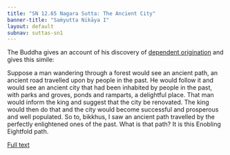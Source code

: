 ```yaml
---
title: "SN 12.65 Nagara Sutta: The Ancient City"
banner-title: "Saṁyutta Nikāya I" 
layout: default 
subnav: suttas-sn1
---
```


The Buddha gives an account of his discovery of [dependent origination](/pages/suttas/sn/165-ps.html) and gives this simile:


Suppose a man wandering through a forest would see an ancient path, an ancient road travelled upon by people in the past. He would follow it and would see an ancient city that had been inhabited by people in the past, with parks and groves, ponds and ramparts, a delightful place. That man would inform the king and suggest that the city be renovated. The king would then do that and the city would become successful and prosperous and well populated. So to, bikkhus, I saw an ancient path travelled by the perfectly enlightened ones of the past. What is that path? It is this Enobling Eightfold path.


[Full text](https://www.dhammatalks.org/suttas/SN/SN12_65.html)
